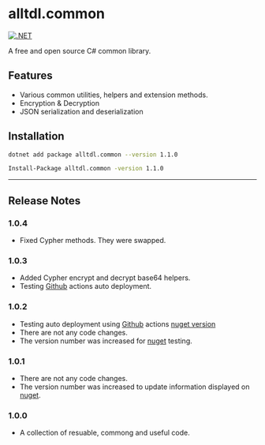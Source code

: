 # alltdl.common

[![.NET](https://github.com/Lewis-Fam/alltdl.common/actions/workflows/dotnet.yml/badge.svg?branch=master)](https://github.com/Lewis-Fam/alltdl.common/actions/workflows/dotnet.yml)

A free and open source C# common library.

## Features

- Various common utilities, helpers and extension methods.
- Encryption & Decryption
- JSON serialization and deserialization

## Installation

```sh
dotnet add package alltdl.common --version 1.1.0
```

```sh
Install-Package alltdl.common -version 1.1.0
```

---

## Release Notes

### 1.0.4

- Fixed Cypher methods. They were swapped.

### 1.0.3

- Added Cypher encrypt and decrypt base64 helpers.
- Testing [Github] actions auto deployment.

### 1.0.2

- Testing auto deployment using [Github] actions [nuget version]
- There are not any code changes.
- The version number was increased for [nuget] testing.

### 1.0.1

- There are not any code changes.
- The version number was increased to update information displayed on [nuget].

### 1.0.0

- A collection of resuable, commong and useful code.

[nuget]: <https://www.nuget.org/packages/alltdl.common/> "Nuget.org"
[nuget version]: <https://www.nuget.org/packages/alltdl.common/#versions-body-tab> "nuget.org Version"
[github]: <https://github.com/Lewis-Fam/alltdl.common> "Public Repository"